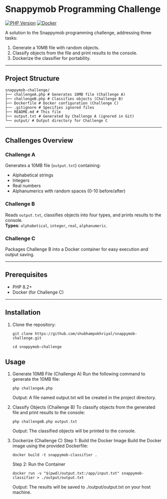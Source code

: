 # Snappymob Programming Challenge

[![PHP Version](https://img.shields.io/badge/PHP-8.2%2B-blue.svg)](https://php.net/)
[![Docker](https://img.shields.io/badge/Docker-✓-blue.svg)](https://docker.com)

A solution to the Snappymob programming challenge, addressing three tasks:
1. Generate a 10MB file with random objects.
2. Classify objects from the file and print results to the console.
3. Dockerize the classifier for portability.

---

## **Project Structure**
```
snappymob-challenge/
├── challengeA.php # Generates 10MB file (Challenge A)
├── challengeB.php # Classifies objects (Challenge B)
├── Dockerfile # Docker configuration (Challenge C)
├── .gitignore # Specifies ignored files
├── README.md # This file
├── output.txt # Generated by Challenge A (ignored in Git)
└── output/ # Output directory for Challenge C
```


---

## **Challenges Overview**

### **Challenge A**
Generates a 10MB file (`output.txt`) containing:
- Alphabetical strings
- Integers
- Real numbers
- Alphanumerics with random spaces (0-10 before/after)

### **Challenge B**
Reads `output.txt`, classifies objects into four types, and prints results to the console.  
**Types**: `alphabetical`, `integer`, `real`, `alphanumeric`.

### **Challenge C**
Packages Challenge B into a Docker container for easy execution and output saving.

---

## **Prerequisites**
- PHP 8.2+
- Docker (for Challenge C)

---

## **Installation**
1. Clone the repository:
   ```
   git clone https://github.com/shubhampokhriyal/snappymob-challenge.git
   ```
   ```
   cd snappymob-challenge

## **Usage**
1. Generate 10MB File (Challenge A)
   Run the following command to generate the 10MB file:
   ```
   php challengeA.php
   ```

   Output: A file named output.txt will be created in the project directory.

2. Classify Objects (Challenge B)
   To classify objects from the generated file and print results to the console:
   ```
   php challengeB.php output.txt
   ```
   Output: The classified objects will be printed to the console.

3. Dockerize (Challenge C)
   Step 1: Build the Docker Image
   Build the Docker image using the provided Dockerfile:
   ```
   docker build -t snappymob-classifier .
   ```
   Step 2: Run the Container
   ```
   docker run -v "$(pwd)/output.txt:/app/input.txt" snappymob-classifier > ./output/output.txt
   ```
   
   Output: The results will be saved to ./output/output.txt on your host machine.